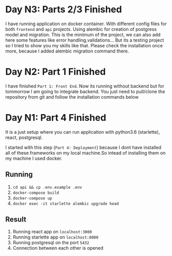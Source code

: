 # Day N3: Parts 2/3 Finished

I have running application on docker container. With different config files for both `frontend` and `api` projects. Using alembic for creation of postgress model and migration. This is the minimum of the project, we can also add here some features like error handling,validations... But its a testing project so I tried to show you my skills like that. Please check the installation once more, because I added alembic migration command there.  


# Day N2: Part 1 Finished

I have finished `Part 1: Front End`. Now its running without backend but for tommorrow I am going to integrate backend. You just need to pull/clone the repository from git and follow the installation commands below 


# Day N1: Part 4 Finished

It is a just setup where you can run application with python3.6 (starlette), react, postgresql. 

I started with this step (`Part 4: Deployment`) because I dont have installed all of these frameworks on my local machine.So intead of installing them on my machine I used docker.


## Running
1. `cd api && cp .env.example .env`
2. `docker-compose build`
3. `docker-compose up`
4. `docker exec -it starlette alembic upgrade head`

## Result
1. Running react app on `localhost:3000`
2. Running starlette app on `localhost:8000`
3. Running postgresql on the port `5432`
4. Connection between each other is opened
